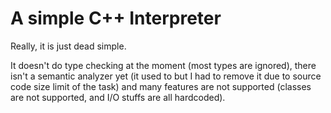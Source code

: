 # A simple C++ Interpreter

Really, it is just dead simple. 

It doesn't do type checking at the moment (most types are ignored), there isn't a semantic analyzer yet (it used to but I had to remove it due to source code size limit of the task) and many features are not supported (classes are not supported, and I/O stuffs are all hardcoded).